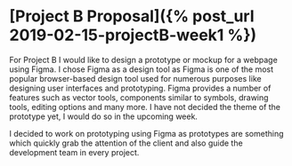 # [Project B Proposal]({% post_url 2019-02-15-projectB-week1 %})

For Project B I would like to design a prototype or mockup for a webpage using Figma. I chose Figma as a design tool as Figma is one of the most popular browser-based design tool used for numerous purposes like designing user interfaces and prototyping. Figma provides a number of features such as vector tools, components similar to symbols, drawing tools, editing options and many more. I have not decided the theme of the prototype yet, I would do so in the upcoming week.

I decided to work on prototyping using Figma as prototypes are something which quickly grab the attention of the client and also guide the development team in every project.
